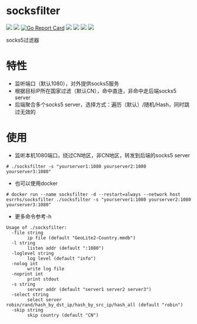 # socksfilter

[<img src="https://img.shields.io/github/license/esrrhs/socksfilter">](https://github.com/esrrhs/socksfilter)
[<img src="https://img.shields.io/github/languages/top/esrrhs/socksfilter">](https://github.com/esrrhs/socksfilter)
[![Go Report Card](https://goreportcard.com/badge/github.com/esrrhs/socksfilter)](https://goreportcard.com/report/github.com/esrrhs/socksfilter)
[<img src="https://img.shields.io/github/v/release/esrrhs/socksfilter">](https://github.com/esrrhs/socksfilter/releases)
[<img src="https://img.shields.io/github/downloads/esrrhs/socksfilter/total">](https://github.com/esrrhs/socksfilter/releases)
[<img src="https://img.shields.io/docker/pulls/esrrhs/socksfilter">](https://hub.docker.com/repository/docker/esrrhs/socksfilter)
[<img src="https://img.shields.io/github/workflow/status/esrrhs/socksfilter/Go">](https://github.com/esrrhs/socksfilter/actions)

socks5过滤器

# 特性
* 监听端口（默认1080），对外提供socks5服务
* 根据目标IP所在国家过滤（默认CN），命中直连，非命中走后端socks5 server
* 后端聚合多个socks5 server，选择方式：遍历（默认）/随机/Hash，同时跳过无效的

# 使用
* 监听本机1080端口，绕过CN地区，非CN地区，转发到后端的socks5 server
```
# ./socksfilter -s "yourserver1:1080 yourserver2:1080 yourserver3:1080"
```
* 也可以使用docker
```
# docker run --name socksfilter -d --restart=always --network host esrrhs/socksfilter ./socksfilter -s "yourserver1:1080 yourserver2:1080 yourserver3:1080"
```
* 更多命令参考-h
```
Usage of ./socksfilter:
  -file string
    	ip file (default "GeoLite2-Country.mmdb")
  -l string
    	listen addr (default ":1080")
  -loglevel string
    	log level (default "info")
  -nolog int
    	write log file
  -noprint int
    	print stdout
  -s string
    	server addr (default "server1 server2 server3")
  -select string
    	select server robin/rand/hash_by_dst_ip/hash_by_src_ip/hash_all (default "robin")
  -skip string
    	skip country (default "CN")
```

